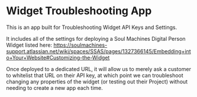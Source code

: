 # Widget Troubleshooting App
This is an app built for Troubleshooting Widget API Keys and Settings. 

It includes all of the settings for deploying a Soul Machines Digital Person Widget listed here: https://soulmachines-support.atlassian.net/wiki/spaces/SSAS/pages/1327366145/Embedding+into+Your+Website#Customizing-the-Widget

Once deployed to a dedicated URL, it will allow us to merely ask a customer to whitelist that URL on their API key, at which point we can troubleshoot changing any properties of the widget (or testing out their Project) without needing to create a new app each time.
